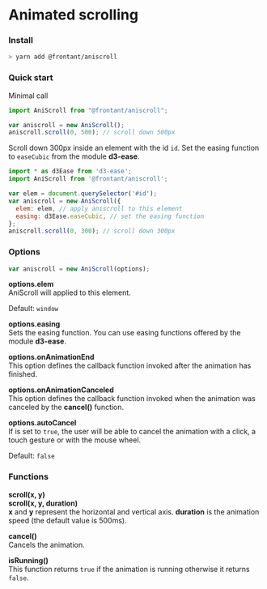 # Animated scrolling

### Install

```bash
> yarn add @frontant/aniscroll
```

### Quick start

Minimal call

```javascript
import AniScroll from "@frontant/aniscroll";

var aniscroll = new AniScroll();
aniscroll.scroll(0, 500); // scroll down 500px
```

Scroll down 300px inside an element with the id `id`. Set the easing function to `easeCubic` from the module **d3-ease**.

```javascript
import * as d3Ease from 'd3-ease';
import AniScroll from '@frontant/aniscroll';

var elem = document.querySelector('#id');
var aniscroll = new AniScroll({
  elem: elem, // apply aniscroll to this element
  easing: d3Ease.easeCubic, // set the easing function
};
aniscroll.scroll(0, 300); // scroll down 300px
```

### Options

```javascript
var aniscroll = new AniScroll(options);
```

**options.elem**  
AniScroll will applied to this element.

Default: `window`

**options.easing**  
Sets the easing function. You can use easing functions offered by the module **d3-ease**.

**options.onAnimationEnd**  
This option defines the callback function invoked after the animation has finished.

**options.onAnimationCanceled**  
This option defines the callback function invoked when the animation was canceled by the **cancel()** function.

**options.autoCancel**  
If is set to `true`, the user will be able to cancel the animation with a click, a touch gesture or with the mouse wheel.

Default: `false`

### Functions

**scroll(x, y)**  
**scroll(x, y, duration)**  
**x** and **y** represent the horizontal and vertical axis. **duration** is the animation speed (the default value is 500ms).

**cancel()**  
Cancels the animation.

**isRunning()**  
This function returns `true` if the animation is running otherwise it returns `false`.

